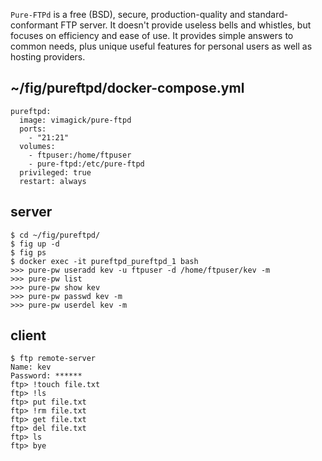 `Pure-FTPd` is a free (BSD), secure, production-quality and standard-conformant
FTP server. It doesn't provide useless bells and whistles, but focuses on
efficiency and ease of use. It provides simple answers to common needs, plus
unique useful features for personal users as well as hosting providers. 


## ~/fig/pureftpd/docker-compose.yml

```
pureftpd:
  image: vimagick/pure-ftpd
  ports:
    - "21:21"
  volumes:
    - ftpuser:/home/ftpuser
    - pure-ftpd:/etc/pure-ftpd
  privileged: true
  restart: always
```

## server

```
$ cd ~/fig/pureftpd/
$ fig up -d
$ fig ps
$ docker exec -it pureftpd_pureftpd_1 bash
>>> pure-pw useradd kev -u ftpuser -d /home/ftpuser/kev -m
>>> pure-pw list
>>> pure-pw show kev
>>> pure-pw passwd kev -m
>>> pure-pw userdel kev -m
```

## client

```
$ ftp remote-server
Name: kev
Password: ******
ftp> !touch file.txt
ftp> !ls
ftp> put file.txt
ftp> !rm file.txt
ftp> get file.txt
ftp> del file.txt
ftp> ls
ftp> bye
```
